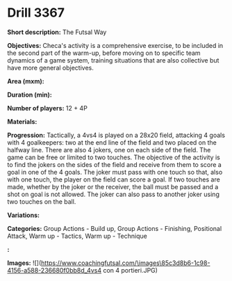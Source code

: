 # Drill 3367

**Short description:**
The Futsal Way

**Objectives:**
Checa's activity is a comprehensive exercise, to be included in the second part of the warm-up, before moving on to specific team dynamics of a game system, training situations that are also collective but have more general objectives.

**Area (mxm):**


**Duration (min):**


**Number of players:**
12 + 4P

**Materials:**


**Progression:**
Tactically, a 4vs4 is played on a 28x20 field, attacking 4 goals with 4 goalkeepers: two at the end line of the field and two placed on the halfway line. There are also 4 jokers, one on each side of the field. The game can be free or limited to two touches. The objective of the activity is to find the jokers on the sides of the field and receive from them to score a goal in one of the 4 goals. The joker must pass with one touch so that, also with one touch, the player on the field can score a goal. If two touches are made, whether by the joker or the receiver, the ball must be passed and a shot on goal is not allowed. The joker can also pass to another joker using two touches on the ball.

**Variations:**


**Categories:**
Group Actions - Build up, Group Actions - Finishing, Positional Attack, Warm up - Tactics, Warm up - Technique

**:**


**Images:**
![](https://www.coachingfutsal.com/\images\85c3d8b6-1c98-4156-a588-236680f0bb8d_4vs4 con 4 portieri.JPG)

